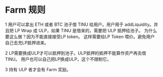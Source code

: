 # Farm 规则

1 用户可以拿出 ETH 或者 BTC 池子借 TINU 给用户。用户用于 addLiquidity。并且把 LP Wrap 成 ULP，如果 TINU 是借来的，需要把 ULP 抵押给池子。
为什么要这么做？因为不能直接接受LP token。 这样需要给LP Token 喂价。避免用户自己去充LP抵押进来。

2 LP需要换成ULP才可以抵押到池子。ULP抵押的抵押不能算作资产再去借TINU。 用户也可以自己把LP换成ULP，这个不限制它。

3 持有 ULP 者才会有 Farm 奖励。